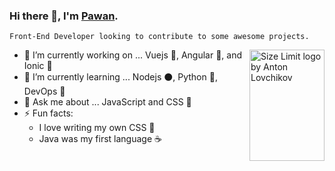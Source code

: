 ### Hi there 👋, I'm [Pawan](https://pawankolhe.com).  

`Front-End Developer looking to contribute to some awesome projects.`  

<img src="https://pawankolhe.com/img/logo.svg" align="right" alt="Size Limit logo by Anton Lovchikov" width="120" height="178">  

- 🔭 I’m currently working on ... Vuejs 💚, Angular 📕, and Ionic 🔵   
- 🌱 I’m currently learning ... Nodejs ⚫, Python 🐍, DevOps 🧰  
- 💬 Ask me about ... JavaScript and CSS 🎨  
- ⚡ Fun facts:   
  - I love writing my own CSS 🎨  
  - Java was my first language ☕  
